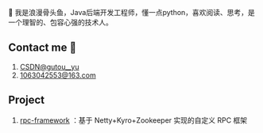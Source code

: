  👋 我是浪漫骨头鱼，Java后端开发工程师，懂一点python，喜欢阅读、思考，是一个理智的、包容心强的技术人。

## Contact me 📱

1. [CSDN@gutou__yu](https://blog.csdn.net/gutou__yu)
2. 1063042553@163.com

## Project


1. [rpc-framework](https://github.com/lmgty/rpc-framework) ：基于 Netty+Kyro+Zookeeper 实现的自定义 RPC 框架
